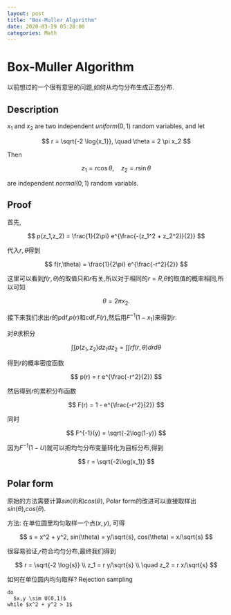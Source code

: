 ```yaml
---
layout: post
title: "Box-Muller Algorithm"
date: 2020-03-29 05:28:00
categories: Math
---
```


# Box-Muller Algorithm

以前想过的一个很有意思的问题,如何从均匀分布生成正态分布.

## Description

$x_1$ and $x_2$ are two independent $uniform(0,1)$ random variables, and let

$$
r = \sqrt{-2 \log{x_1}}, \quad \theta = 2 \pi x_2
$$

Then

$$
z_1 = r \cos{\theta}, \quad z_2 = r \sin{\theta}
$$

are independent $normal(0,1)$ random variabls.

## Proof

首先,

$$
p(z_1,z_2) = \frac{1}{2\pi} e^{\frac{-(z_1^2 + z_2^2)}{2}}
$$

代入$r,\theta$得到

$$
f(r,\theta) = \frac{1}{2\pi} e^{\frac{-r^2}{2}}
$$

这里可以看到$f(r,\theta)$的取值只和$r$有关,所以对于相同的$r=R$,$\theta$的取值的概率相同,所以可知

$$
\theta = 2 \pi x_2.
$$

接下来我们求出$r$的pdf,$p(r)$和cdf,$F(r)$,然后用$F^{-1}(1-x_1)$来得到$r$.

对$\theta$求积分

$$
\int \int p(z_1,z_2) dz_1 dz_2 = \int \int rf(r,\theta) dr d\theta
$$

得到$r$的概率密度函数

$$
p(r) = r e^{\frac{-r^2}{2}}
$$

然后得到$r$的累积分布函数

$$
F(r) = 1 - e^{\frac{-r^2}{2}}
$$

同时

$$
F^{-1}(y) = \sqrt{-2\log(1-y)}
$$

因为$F^{-1}(1-U)$就可以把均匀分布变量转化为目标分布,得到

$$
r = \sqrt{-2\log(x_1)}
$$

## Polar form

原始的方法需要计算$sin(\theta)$和$cos(\theta)$, Polar form的改进可以直接取样出$sin(\theta)$,$cos(\theta)$.

方法: 在单位圆里均匀取样一个点$(x,y)$, 可得

$$
s = x^2 + y^2, sin(\theta) = y/\sqrt{s}, cos(\theta) = x/\sqrt{s}
$$

很容易验证,$r$符合均匀分布,最终我们得到

$$
r = \sqrt{-2 \log{s}} \\ z_1 = r y/\sqrt{s} \\ \quad z_2 = r x/\sqrt{s}
$$

如何在单位圆内均匀取样? Rejection sampling

```
do
  $x,y \sim U(0,1)$
while $x^2 + y^2 > 1$
```


